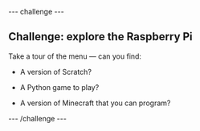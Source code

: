 --- challenge ---
## Challenge: explore the Raspberry Pi

Take a tour of the menu — can you find:

+ A version of Scratch?

+ A Python game to play?

+ A version of Minecraft that you can program?

--- /challenge ---
